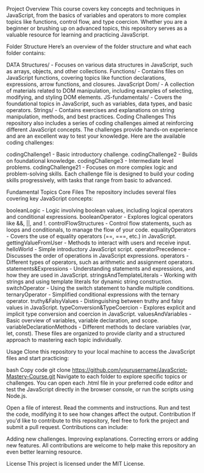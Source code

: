 Project Overview
This course covers key concepts and techniques in JavaScript, from the basics of variables and operators to more complex topics like functions, control flow, and type coercion. Whether you are a beginner or brushing up on advanced topics, this repository serves as a valuable resource for learning and practicing JavaScript.

Folder Structure
Here’s an overview of the folder structure and what each folder contains:

DATA Structures/ - Focuses on various data structures in JavaScript, such as arrays, objects, and other collections.
Functions/ - Contains files on JavaScript functions, covering topics like function declarations, expressions, arrow functions, and closures.
JavaScript Dom/ - A collection of materials related to DOM manipulation, including examples of selecting, modifying, and styling DOM elements.
JS-fundamentals/ - Covers the foundational topics in JavaScript, such as variables, data types, and basic operators.
Strings/ - Contains exercises and explanations on string manipulation, methods, and best practices.
Coding Challenges
This repository also includes a series of coding challenges aimed at reinforcing different JavaScript concepts. The challenges provide hands-on experience and are an excellent way to test your knowledge. Here are the available coding challenges:

codingChallenge1 - Basic introductory challenge.
codingChallenge2 - Builds on foundational knowledge.
codingChallenge3 - Intermediate level problems.
codingChallenge21 - Focuses on more complex logic and problem-solving skills.
Each challenge file is designed to build your coding skills progressively, with tasks that range from basic to advanced.

Fundamental Topics
Core Files
The repository includes several files covering key JavaScript concepts:

booleanLogic - Logic involving boolean values, including logical operators and conditional expressions.
booleanOperator - Explores logical operators like &&, ||, and !.
controlFlowStructures - Control flow statements, such as loops and conditionals, to manage the flow of your code.
equalityOperators - Covers the use of equality operators (==, ===, etc.) in JavaScript.
gettingValueFromUser - Methods to interact with users and receive input.
helloWorld - Simple introductory JavaScript script.
operatorPrecedence - Discusses the order of operations in JavaScript expressions.
operators - Different types of operators, such as arithmetic and assignment operators.
statements&Expressions - Understanding statements and expressions, and how they are used in JavaScript.
stringsAndTemplateLiterals - Working with strings and using template literals for dynamic string construction.
switchOperator - Using the switch statement to handle multiple conditions.
ternaryOperator - Simplified conditional expressions with the ternary operator.
truthy&FalsyValues - Distinguishing between truthy and falsy values in JavaScript.
typeConversion&TypeCoercion - Explores explicit and implicit type conversion and coercion in JavaScript.
valuesAndVariables - Basic overview of variables, variable declaration, and scope.
variableDeclarationMethods - Different methods to declare variables (var, let, const).
These files are organized to provide clarity and a structured approach to mastering each topic individually.

Usage
Clone this repository to your local machine to access the JavaScript files and start practicing:

bash
Copy code
git clone https://github.com/yourusername/JavaScript-Mastery-Course.git
Navigate to each folder to explore specific topics or challenges. You can open each .html file in your preferred code editor and test the JavaScript directly in the browser console, or run the scripts using Node.js.

Open a file of interest.
Read the comments and instructions.
Run and test the code, modifying it to see how changes affect the output.
Contribution
If you'd like to contribute to this repository, feel free to fork the project and submit a pull request. Contributions can include:

Adding new challenges.
Improving explanations.
Correcting errors or adding new features.
All contributions are welcome to help make this repository an even better learning resource.

License
This project is licensed under the MIT License.

